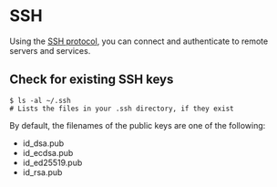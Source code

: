 # SSH

Using the [SSH protocol](https://es.wikipedia.org/wiki/Secure_Shell), you can connect and authenticate to remote servers and services.

## Check for existing SSH keys

```shell
$ ls -al ~/.ssh
# Lists the files in your .ssh directory, if they exist
```

By default, the filenames of the public keys are one of the following:

* id_dsa.pub
* id_ecdsa.pub
* id_ed25519.pub
* id_rsa.pub
